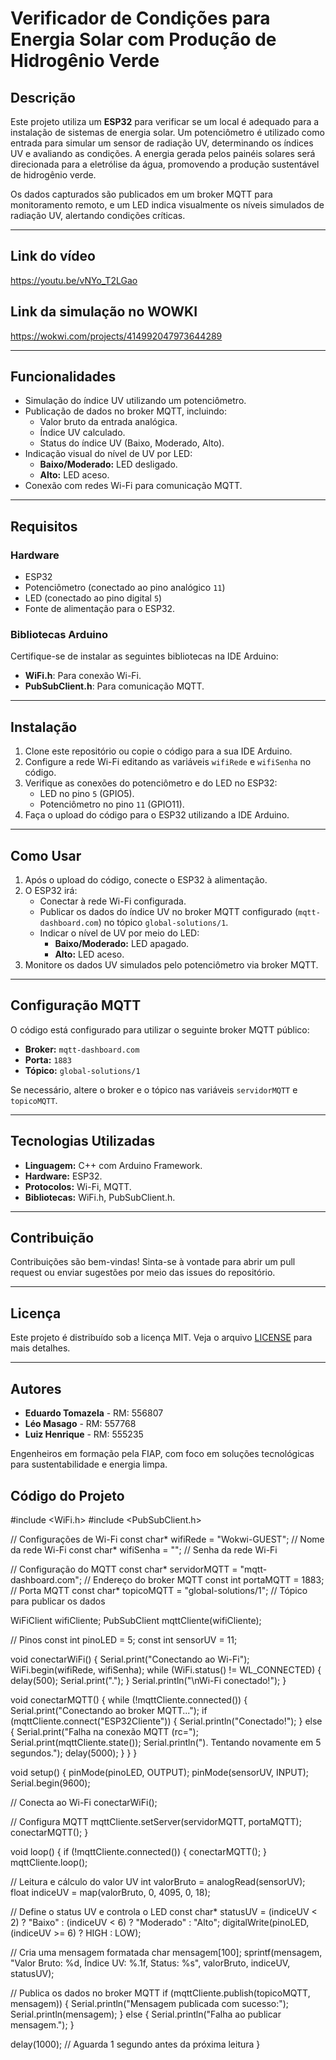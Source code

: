 # **Verificador de Condições para Energia Solar com Produção de Hidrogênio Verde**

## **Descrição**
Este projeto utiliza um **ESP32** para verificar se um local é adequado para a instalação de sistemas de energia solar. Um potenciômetro é utilizado como entrada para simular um sensor de radiação UV, determinando os índices UV e avaliando as condições. A energia gerada pelos painéis solares será direcionada para a eletrólise da água, promovendo a produção sustentável de hidrogênio verde.

Os dados capturados são publicados em um broker MQTT para monitoramento remoto, e um LED indica visualmente os níveis simulados de radiação UV, alertando condições críticas.

---

## Link do vídeo 
https://youtu.be/vNYo_T2LGao

## Link da simulação no WOWKI
https://wokwi.com/projects/414992047973644289


---


## **Funcionalidades**
- Simulação do índice UV utilizando um potenciômetro.
- Publicação de dados no broker MQTT, incluindo:
  - Valor bruto da entrada analógica.
  - Índice UV calculado.
  - Status do índice UV (Baixo, Moderado, Alto).
- Indicação visual do nível de UV por LED:
  - **Baixo/Moderado:** LED desligado.
  - **Alto:** LED aceso.
- Conexão com redes Wi-Fi para comunicação MQTT.

---

## **Requisitos**

### **Hardware**
- ESP32
- Potenciômetro (conectado ao pino analógico `11`)
- LED (conectado ao pino digital `5`)
- Fonte de alimentação para o ESP32.

### **Bibliotecas Arduino**
Certifique-se de instalar as seguintes bibliotecas na IDE Arduino:
- **WiFi.h**: Para conexão Wi-Fi.
- **PubSubClient.h**: Para comunicação MQTT.

---

## **Instalação**
1. Clone este repositório ou copie o código para a sua IDE Arduino.
2. Configure a rede Wi-Fi editando as variáveis `wifiRede` e `wifiSenha` no código.
3. Verifique as conexões do potenciômetro e do LED no ESP32:
   - LED no pino `5` (GPIO5).
   - Potenciômetro no pino `11` (GPIO11).
4. Faça o upload do código para o ESP32 utilizando a IDE Arduino.

---

## **Como Usar**
1. Após o upload do código, conecte o ESP32 à alimentação.
2. O ESP32 irá:
   - Conectar à rede Wi-Fi configurada.
   - Publicar os dados do índice UV no broker MQTT configurado (`mqtt-dashboard.com`) no tópico `global-solutions/1`.
   - Indicar o nível de UV por meio do LED:
     - **Baixo/Moderado:** LED apagado.
     - **Alto:** LED aceso.
3. Monitore os dados UV simulados pelo potenciômetro via broker MQTT.

---

## **Configuração MQTT**
O código está configurado para utilizar o seguinte broker MQTT público:

- **Broker:** `mqtt-dashboard.com`
- **Porta:** `1883`
- **Tópico:** `global-solutions/1`

Se necessário, altere o broker e o tópico nas variáveis `servidorMQTT` e `topicoMQTT`.

---

## **Tecnologias Utilizadas**
- **Linguagem:** C++ com Arduino Framework.
- **Hardware:** ESP32.
- **Protocolos:** Wi-Fi, MQTT.
- **Bibliotecas:** WiFi.h, PubSubClient.h.

---

## **Contribuição**
Contribuições são bem-vindas! Sinta-se à vontade para abrir um pull request ou enviar sugestões por meio das issues do repositório.

---

## **Licença**
Este projeto é distribuído sob a licença MIT. Veja o arquivo [LICENSE](LICENSE) para mais detalhes.

---

## **Autores**
- **Eduardo Tomazela** - RM: 556807  
- **Léo Masago** - RM: 557768  
- **Luiz Henrique** - RM: 555235  

Engenheiros em formação pela FIAP, com foco em soluções tecnológicas para sustentabilidade e energia limpa.


## Código do Projeto


#include <WiFi.h>
#include <PubSubClient.h>

// Configurações de Wi-Fi
const char* wifiRede = "Wokwi-GUEST";       // Nome da rede Wi-Fi
const char* wifiSenha = "";                // Senha da rede Wi-Fi

// Configuração do MQTT
const char* servidorMQTT = "mqtt-dashboard.com"; // Endereço do broker MQTT
const int portaMQTT = 1883;                      // Porta MQTT
const char* topicoMQTT = "global-solutions/1";   // Tópico para publicar os dados

WiFiClient wifiCliente;
PubSubClient mqttCliente(wifiCliente);

// Pinos
const int pinoLED = 5;
const int sensorUV = 11;

void conectarWiFi() {
  Serial.print("Conectando ao Wi-Fi");
  WiFi.begin(wifiRede, wifiSenha);
  while (WiFi.status() != WL_CONNECTED) {
    delay(500);
    Serial.print(".");
  }
  Serial.println("\nWi-Fi conectado!");
}

void conectarMQTT() {
  while (!mqttCliente.connected()) {
    Serial.print("Conectando ao broker MQTT...");
    if (mqttCliente.connect("ESP32Cliente")) {
      Serial.println("Conectado!");
    } else {
      Serial.print("Falha na conexão MQTT (rc=");
      Serial.print(mqttCliente.state());
      Serial.println("). Tentando novamente em 5 segundos.");
      delay(5000);
    }
  }
}

void setup() {
  pinMode(pinoLED, OUTPUT);
  pinMode(sensorUV, INPUT);
  Serial.begin(9600);

  // Conecta ao Wi-Fi
  conectarWiFi();

  // Configura MQTT
  mqttCliente.setServer(servidorMQTT, portaMQTT);
  conectarMQTT();
}

void loop() {
  if (!mqttCliente.connected()) {
    conectarMQTT();
  }
  mqttCliente.loop();

  // Leitura e cálculo do valor UV
  int valorBruto = analogRead(sensorUV);
  float indiceUV = map(valorBruto, 0, 4095, 0, 18);

  // Define o status UV e controla o LED
  const char* statusUV = (indiceUV < 2) ? "Baixo" :
                         (indiceUV < 6) ? "Moderado" : "Alto";
  digitalWrite(pinoLED, (indiceUV >= 6) ? HIGH : LOW);

  // Cria uma mensagem formatada
  char mensagem[100];
  sprintf(mensagem, "Valor Bruto: %d, Índice UV: %.1f, Status: %s", valorBruto, indiceUV, statusUV);

  // Publica os dados no broker MQTT
  if (mqttCliente.publish(topicoMQTT, mensagem)) {
    Serial.println("Mensagem publicada com sucesso:");
    Serial.println(mensagem);
  } else {
    Serial.println("Falha ao publicar mensagem.");
  }

  delay(1000); // Aguarda 1 segundo antes da próxima leitura
}
